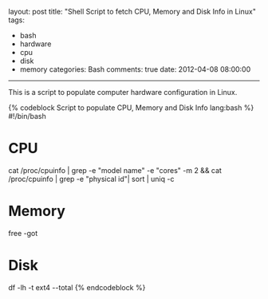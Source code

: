 layout: post
title: "Shell Script to fetch CPU, Memory and Disk Info in Linux"
tags:
  - bash
  - hardware
  - cpu
  - disk
  - memory
categories: Bash
comments: true
date: 2012-04-08 08:00:00
---
This is a script to populate computer hardware configuration in Linux.

{% codeblock Script to populate CPU, Memory and Disk Info lang:bash %}
#!/bin/bash
# CPU
cat /proc/cpuinfo |  grep -e "model name" -e "cores" -m 2 && cat /proc/cpuinfo | grep -e "physical id"| sort  | uniq -c

# Memory
free -got

# Disk
df -lh -t ext4 --total
{% endcodeblock %}